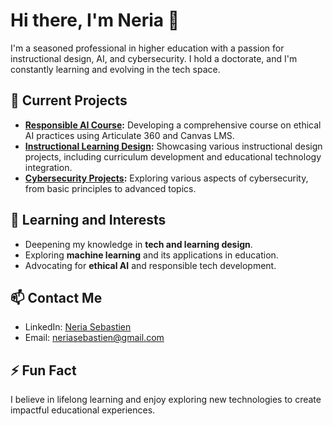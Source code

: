 

# Hi there, I'm Neria 👋

I'm a seasoned professional in higher education with a passion for instructional design, AI, and cybersecurity. I hold a doctorate, and I'm constantly learning and evolving in the tech space.

## 🔭 Current Projects
- **[Responsible AI Course](https://github.com/neriais/responsible-ai-course):** Developing a comprehensive course on ethical AI practices using Articulate 360 and Canvas LMS.
- **[Instructional Learning Design](https://github.com/neriais/Instructional_Learning-Design):** Showcasing various instructional design projects, including curriculum development and educational technology integration.
- **[Cybersecurity Projects](https://github.com/neriais/CyberSecurity):** Exploring various aspects of cybersecurity, from basic principles to advanced topics.

## 🌱 Learning and Interests
- Deepening my knowledge in **tech and learning design**.
- Exploring **machine learning** and its applications in education.
- Advocating for **ethical AI** and responsible tech development.

## 📫 Contact Me
- LinkedIn: [Neria Sebastien](https://linkedin.com/in/neriasebastien)
- Email: [neriasebastien@gmail.com](mailto:neriasebastien@gmail.com)

## ⚡ Fun Fact
I believe in lifelong learning and enjoy exploring new technologies to create impactful educational experiences.
